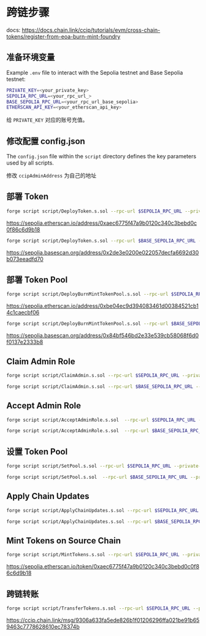 # 跨链步骤

docs: 
https://docs.chain.link/ccip/tutorials/evm/cross-chain-tokens/register-from-eoa-burn-mint-foundry

## 准备环境变量 

Example `.env` file to interact with the Sepolia testnet and Base Sepolia testnet:

```bash
PRIVATE_KEY=<your_private_key>
SEPOLIA_RPC_URL=<your_rpc_url_>
BASE_SEPOLIA_RPC_URL=<your_rpc_url_base_sepolia>
ETHERSCAN_API_KEY=<your_etherscan_api_key>
```

给 `PRIVATE_KEY` 对应的账号充值。

## 修改配置 config.json

The `config.json` file within the `script` directory defines the key parameters used by all scripts.

修改 `ccipAdminAddress` 为自己的地址
 



## 部署 Token 
```bash
forge script script/DeployToken.s.sol --rpc-url $SEPOLIA_RPC_URL --private-key $PRIVATE_KEY --broadcast --verify
```

https://sepolia.etherscan.io/address/0xaec6775f47a9b0120c340c3bebd0c0f86c6d9b18

 

```bash
forge script script/DeployToken.s.sol --rpc-url $BASE_SEPOLIA_RPC_URL --private-key $PRIVATE_KEY --broadcast --verify
```

https://sepolia.basescan.org/address/0x2de3e0200e022057decfa6692d30b073eeadfd70


## 部署 Token Pool
```bash
forge script script/DeployBurnMintTokenPool.s.sol --rpc-url $SEPOLIA_RPC_URL --private-key $PRIVATE_KEY --broadcast --verify
```

https://sepolia.etherscan.io/address/0xbe04ec9d394083461d00384521cb14c1caecbf06

```bash
forge script script/DeployBurnMintTokenPool.s.sol --rpc-url $BASE_SEPOLIA_RPC_URL --private-key $PRIVATE_KEY --broadcast --verify
```

https://sepolia.basescan.org/address/0x84bf546bd2e33e539cb58068f6d0f0137e2333b8

## Claim Admin Role 
```bash
forge script script/ClaimAdmin.s.sol --rpc-url $SEPOLIA_RPC_URL --private-key $PRIVATE_KEY --broadcast
```

```bash
forge script script/ClaimAdmin.s.sol --rpc-url $BASE_SEPOLIA_RPC_URL --private-key $PRIVATE_KEY --broadcast
```


## Accept Admin Role 
```bash
forge script script/AcceptAdminRole.s.sol  --rpc-url $SEPOLIA_RPC_URL --private-key $PRIVATE_KEY --broadcast
```

```bash
forge script script/AcceptAdminRole.s.sol  --rpc-url $BASE_SEPOLIA_RPC_URL --private-key $PRIVATE_KEY --broadcast
```


## 设置 Token Pool
```bash
forge script script/SetPool.s.sol --rpc-url $SEPOLIA_RPC_URL --private-key $PRIVATE_KEY --broadcast
```

```bash
forge script script/SetPool.s.sol  --rpc-url $BASE_SEPOLIA_RPC_URL --private-key $PRIVATE_KEY --broadcast
```

##  Apply Chain Updates
```bash
forge script script/ApplyChainUpdates.s.sol --rpc-url $SEPOLIA_RPC_URL --private-key $PRIVATE_KEY --broadcast
```

```bash
forge script script/ApplyChainUpdates.s.sol --rpc-url $BASE_SEPOLIA_RPC_URL --private-key $PRIVATE_KEY --broadcast
```

## Mint Tokens on Source Chain
```bash
forge script script/MintTokens.s.sol --rpc-url $SEPOLIA_RPC_URL --private-key $PRIVATE_KEY --broadcast
```

https://sepolia.etherscan.io/token/0xaec6775f47a9b0120c340c3bebd0c0f86c6d9b18

## 跨链转账
```bash
forge script script/TransferTokens.s.sol --rpc-url $SEPOLIA_RPC_URL --private-key $PRIVATE_KEY --broadcast 
```

https://ccip.chain.link/msg/9306a633fa5ede826b1f01206296ffa021be91b659463c7778628610ec78374b